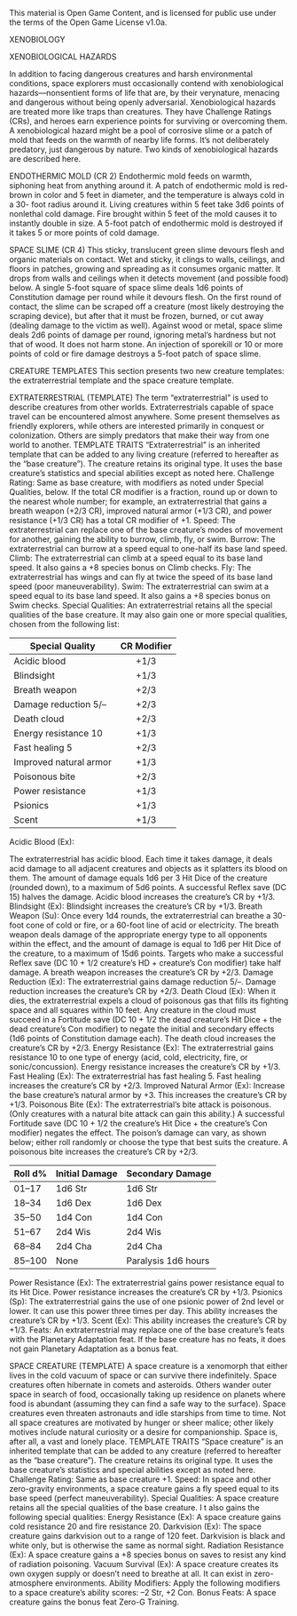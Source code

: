 This material is Open Game Content, and is licensed for public use under the terms of the Open Game License v1.0a.

XENOBIOLOGY

XENOBIOLOGICAL HAZARDS


In addition to facing dangerous creatures and harsh environmental conditions, space explorers must occasionally contend with xenobiological hazards—nonsentient forms of life that are, by their verynature, menacing and dangerous without being openly adversarial.
Xenobiological hazards are treated more like traps than creatures. They have Challenge Ratings (CRs), and heroes earn experience points for surviving or overcoming them. A xenobiological hazard might be a pool of corrosive slime or a patch of mold that feeds on the warmth of nearby life forms. It’s not deliberately predatory, just dangerous by nature.
Two kinds of xenobiological hazards are described here.

ENDOTHERMIC MOLD (CR 2)
Endothermic mold feeds on warmth, siphoning heat from anything around it. A patch of endothermic mold is red-brown in color and 5 feet in diameter, and the temperature is always cold in a 30- foot radius around it. Living creatures within 5 feet take 3d6 points of nonlethal cold damage. Fire brought within 5 feet of the mold causes it to instantly double in size.
A 5-foot patch of endothermic mold is destroyed if it takes 5 or more points of cold damage.

SPACE SLIME (CR 4)
This sticky, translucent green slime devours flesh and organic materials on contact. Wet and sticky, it clings to walls, ceilings, and floors in patches, growing and spreading as it consumes organic matter. It drops from walls and ceilings when it detects movement (and possible food) below.
A single 5-foot square of space slime deals 1d6 points of Constitution damage per round while it devours flesh. On the first round of contact, the slime can be scraped off a creature (most likely destroying the scraping device), but after that it must be frozen, burned, or cut away (dealing damage to the victim as well). Against wood or metal, space slime deals 2d6 points of damage per round, ignoring metal’s hardness but not that of wood. It does not harm stone. An injection of sporekill or 10 or more points of cold or fire damage destroys a 5-foot patch of space slime.

CREATURE TEMPLATES
This section presents two new creature templates: the extraterrestrial template and the space creature template.

EXTRATERRESTRIAL (TEMPLATE)
The term “extraterrestrial” is used to describe creatures from other worlds. Extraterrestrials capable of space travel can be encountered almost anywhere. Some present themselves as friendly explorers, while others are interested primarily in conquest or colonization. Others are simply predators that make their way from one world to another.
TEMPLATE TRAITS
“Extraterrestrial” is an inherited template that can be added to any living creature (referred to hereafter as the “base creature”). The creature retains its original type. It uses the base creature’s statistics and special abilities except as noted here.
Challenge Rating: Same as base creature, with modifiers as noted under Special Qualities, below. If the total CR modifier is a fraction, round up or down to the nearest whole number; for example, an extraterrestrial that gains a breath weapon (+2/3 CR), improved natural armor (+1/3 CR), and power resistance (+1/3 CR) has a total CR modifier of +1.
Speed: The extraterrestrial can replace one of the base creature’s modes of movement for another, gaining the ability to burrow, climb, fly, or swim.
Burrow: The extraterrestrial can burrow at a speed equal to one-half its base land speed.
Climb: The extraterrestrial can climb at a speed equal to its base land speed. It also gains a +8 species bonus on Climb checks.
Fly: The extraterrestrial has wings and can fly at twice the speed of its base land speed (poor maneuverability).
Swim: The extraterrestrial can swim at a speed equal to its base land speed. It also gains a +8 species bonus on Swim checks.
Special Qualities: An extraterrestrial retains all the special qualities of the base creature. It may also gain one or more special qualities, chosen from the following list:

|Special Quality|CR Modifier|
|---------------|:---------:|
|Acidic blood |+1/3|
|Blindsight |+1/3|
|Breath weapon |+2/3|
|Damage reduction 5/– |+2/3|
|Death cloud |+2/3|
|Energy resistance 10 |+1/3|
|Fast healing 5 |+2/3|
|Improved natural armor |+1/3|
|Poisonous bite |+2/3|
|Power resistance |+1/3|
|Psionics |+1/3|
|Scent |+1/3|

Acidic Blood (Ex):

The extraterrestrial has acidic blood. Each time it takes damage, it deals acid damage to all adjacent creatures and objects as it splatters its blood on them. The amount of damage equals 1d6 per 3 Hit Dice of the creature (rounded down), to a maximum of 5d6 points. A successful Reflex save (DC 15) halves the damage. Acidic blood increases the creature’s CR by +1/3.
Blindsight (Ex): Blindsight increases the creature’s CR by +1/3.
Breath Weapon (Su): Once every 1d4 rounds, the extraterrestrial can breathe a 30-foot cone of cold or fire, or a 60-foot line of acid or electricity. The breath weapon deals damage of the appropriate energy type to all opponents within the effect, and the amount of damage is equal to 1d6 per Hit Dice of the creature, to a maximum of 15d6 points. Targets who make a successful Reflex save (DC 10 + 1/2 creature’s HD + creature’s Con modifier) take half damage. A breath weapon increases the creature’s CR by +2/3.
Damage Reduction (Ex): The extraterrestrial gains damage reduction 5/–. Damage reduction increases the creature’s CR by +2/3.
Death Cloud (Ex): When it dies, the extraterrestrial expels a cloud of poisonous gas that fills its fighting space and all squares within 10 feet. Any creature in the cloud must succeed in a Fortitude save (DC 10 + 1/2 the dead creature’s Hit Dice + the dead creature’s Con modifier) to negate the initial and secondary effects (1d6 points of Constitution damage each). The death cloud increases the creature’s CR by +2/3.
Energy Resistance (Ex): The extraterrestrial gains resistance 10 to one type of energy (acid, cold, electricity, fire, or sonic/concussion). Energy resistance increases the creature’s CR by +1/3.
Fast Healing (Ex): The extraterrestrial has fast healing 5. Fast healing increases the creature’s CR by +2/3.
Improved Natural Armor (Ex): Increase the base creature’s natural armor by +3. This increases the creature’s CR by +1/3.
Poisonous Bite (Ex): The extraterrestrial’s bite attack is poisonous. (Only creatures with a natural bite attack can gain this ability.) A successful Fortitude save (DC 10 + 1/2 the creature’s Hit Dice + the creature’s Con modifier) negates the effect. The poison’s damage can vary, as shown below; either roll randomly or choose the type that best suits the creature. A poisonous bite increases the creature’s CR by +2/3.

|Roll d%|Initial Damage|Secondary Damage|
|-------|--------------|----------------|
|01–17 |1d6 Str |1d6 Str|
|18–34 |1d6 Dex |1d6 Dex|
|35–50 |1d4 Con |1d4 Con|
|51–67 |2d4 Wis |2d4 Wis|
|68–84 |2d4 Cha |2d4 Cha|
|85–100 |None |Paralysis 1d6 hours|

Power Resistance (Ex): The extraterrestrial gains power resistance equal to its Hit Dice. Power resistance increases the creature’s CR by +1/3.
Psionics (Sp): The extraterrestrial gains the use of one psionic power of 2nd level or lower. It can use this power three times per day. This ability increases the creature’s CR by +1/3.
Scent (Ex): This ability increases the creature’s CR by +1/3.
Feats: An extraterrestrial may replace one of the base creature’s feats with the Planetary Adaptation feat. If the base creature has no feats, it does not gain Planetary Adaptation as a bonus feat.

SPACE CREATURE (TEMPLATE)
A space creature is a xenomorph that either lives in the cold vacuum of space or can survive there indefinitely. Space creatures often hibernate in comets and asteroids. Others wander outer space in search of food, occasionally taking up residence on planets where food is abundant (assuming they can find a safe way to the surface). Space creatures even threaten astronauts and idle starships from time to time. Not all space creatures are motivated by hunger or sheer malice; other likely motives include natural curiosity or a desire for companionship. Space is, after all, a vast and lonely place.
TEMPLATE TRAITS
“Space creature” is an inherited template that can be added to any creature (referred to hereafter as the “base creature”). The creature retains its original type. It uses the base creature’s statistics and special abilities except as noted here.
Challenge Rating: Same as base creature +1.
Speed: In space and other zero-gravity environments, a space creature gains a fly speed equal to its base speed (perfect maneuverability).
Special Qualities: A space creature retains all the special qualities of the base creature. I t also gains the following special qualities:
Energy Resistance (Ex): A space creature gains cold resistance 20 and fire resistance 20.
Darkvision (Ex): The space creature gains darkvision out to a range of 120 feet. Darkvision is black and white only, but is otherwise the same as normal sight.
Radiation Resistance (Ex): A space creature gains a +8 species bonus on saves to resist any kind of radiation poisoning.
Vacuum Survival (Ex): A space creature creates its own oxygen supply or doesn’t need to breathe at all. It can exist in zero-atmosphere environments.
Ability Modifiers: Apply the following modifiers to a space creature’s ability scores: –2 Str, +2 Con.
Bonus Feats: A space creature gains the bonus feat Zero-G Training.
